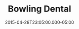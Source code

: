 ---
date: 2015-04-28T23:05:00.000-05:00
status: published
slug: bowling-dental
order: 6
photos:
  - url: https://bowling.micro.blog/uploads/2023/bowling-dental-collateral.png
    alt: 
    width: 600
    height: 431
title: Bowling Dental
excerpt: A modern branding and web project made this family-owned dental company&nbsp;smile.
tint: rgb(237, 236, 237)
contrast: false
---